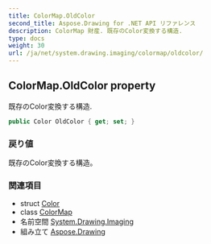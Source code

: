 ```yaml
---
title: ColorMap.OldColor
second_title: Aspose.Drawing for .NET API リファレンス
description: ColorMap 財産. 既存のColor変換する構造.
type: docs
weight: 30
url: /ja/net/system.drawing.imaging/colormap/oldcolor/
---
```

## ColorMap.OldColor property

既存のColor変換する構造.

```csharp
public Color OldColor { get; set; }
```

### 戻り値

既存のColor変換する構造。

### 関連項目

* struct [Color](../../../system.drawing/color/)
* class [ColorMap](../)
* 名前空間 [System.Drawing.Imaging](../../colormap/)
* 組み立て [Aspose.Drawing](../../../)


